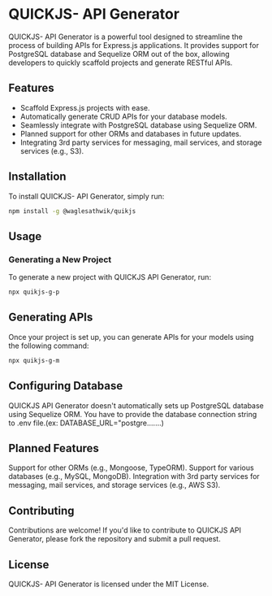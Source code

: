# QUICKJS- API Generator

QUICKJS- API Generator is a powerful tool designed to streamline the process of building APIs for Express.js applications. It provides support for PostgreSQL database and Sequelize ORM out of the box, allowing developers to quickly scaffold projects and generate RESTful APIs.

## Features

- Scaffold Express.js projects with ease.
- Automatically generate CRUD APIs for your database models.
- Seamlessly integrate with PostgreSQL database using Sequelize ORM.
- Planned support for other ORMs and databases in future updates.
- Integrating 3rd party services for messaging, mail services, and storage services (e.g., S3).

## Installation

To install QUICKJS- API Generator, simply run:

```bash
npm install -g @waglesathwik/quikjs
```

## Usage
### Generating a New Project
To generate a new project with QUICKJS API Generator, run:

```bash
npx quikjs-g-p
```

## Generating APIs
Once your project is set up, you can generate APIs for your models using the following command:

```bash
npx quikjs-g-m
```
## Configuring Database

QUICKJS API Generator doesn't automatically sets up PostgreSQL database using Sequelize ORM. You have to provide the database connection string to .env file.(ex: DATABASE_URL="postgre.......)

## Planned Features
Support for other ORMs (e.g., Mongoose, TypeORM).
Support for various databases (e.g., MySQL, MongoDB).
Integration with 3rd party services for messaging, mail services, and storage services (e.g., AWS S3).
## Contributing
Contributions are welcome! If you'd like to contribute to QUICKJS API Generator, please fork the repository and submit a pull request.

## License

QUICKJS- API Generator is licensed under the MIT License.
